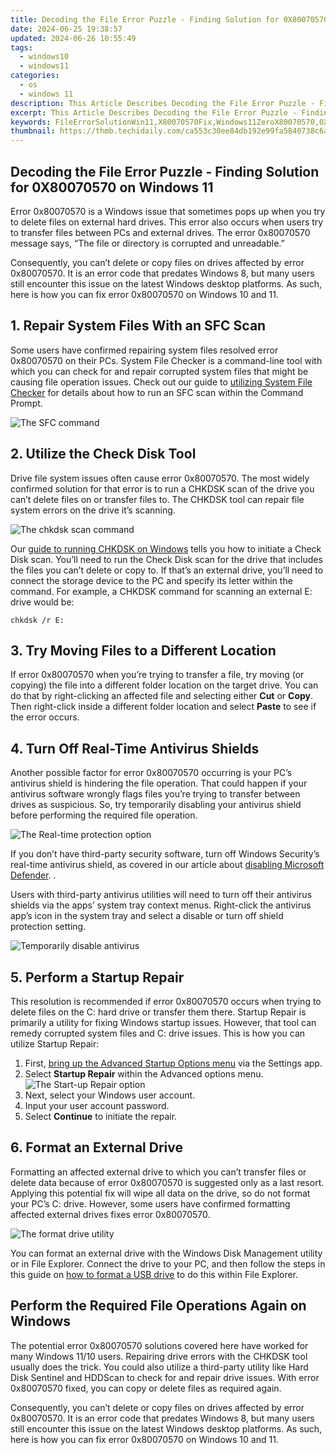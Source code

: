 ```yaml
---
title: Decoding the File Error Puzzle - Finding Solution for 0X80070570 on Windows 11
date: 2024-06-25 19:38:57
updated: 2024-06-26 10:55:49
tags:
  - windows10
  - windows11
categories:
  - os
  - windows 11
description: This Article Describes Decoding the File Error Puzzle - Finding Solution for 0X80070570 on Windows 11
excerpt: This Article Describes Decoding the File Error Puzzle - Finding Solution for 0X80070570 on Windows 11
keywords: FileErrorSolutionWin11,X80070570Fix,Windows11ZeroX80070570,0XErrorWindowsSolver,Win11FilePuzzleResolver,X8070570FixWin11,WindowsErrorCodeX8070570
thumbnail: https://thmb.techidaily.com/ca553c30ee84db192e99fa5840738c6a29a319bf3596b8900296a25dc73f79cf.png
---
```


## Decoding the File Error Puzzle - Finding Solution for 0X80070570 on Windows 11

 Error 0x80070570 is a Windows issue that sometimes pops up when you try to delete files on external hard drives. This error also occurs when users try to transfer files between PCs and external drives. The error 0x80070570 message says, “The file or directory is corrupted and unreadable.”

 Consequently, you can’t delete or copy files on drives affected by error 0x80070570\. It is an error code that predates Windows 8, but many users still encounter this issue on the latest Windows desktop platforms. As such, here is how you can fix error 0x80070570 on Windows 10 and 11\.

## 1\. Repair System Files With an SFC Scan

 Some users have confirmed repairing system files resolved error 0x80070570 on their PCs. System File Checker is a command-line tool with which you can check for and repair corrupted system files that might be causing file operation issues. Check out our guide to [utilizing System File Checker](https://www.makeuseof.com/system-file-checker-sfc-windows/) for details about how to run an SFC scan within the Command Prompt.

![The SFC command](https://static1.makeuseofimages.com/wordpress/wp-content/uploads/2023/07/sfc-scannow-command2.jpg)

## 2\. Utilize the Check Disk Tool

 Drive file system issues often cause error 0x80070570\. The most widely confirmed solution for that error is to run a CHKDSK scan of the drive you can’t delete files on or transfer files to. The CHKDSK tool can repair file system errors on the drive it’s scanning.

![The chkdsk scan command](https://static1.makeuseofimages.com/wordpress/wp-content/uploads/2023/07/chkdsk-scan-command.jpg)

 Our [guide to running CHKDSK on Windows](https://www.makeuseof.com/sir-mini-how-to-run-chkdsk-in-windows-10/#:~:text=In%20Command%20Prompt%2C%20type%20chkdsk,let%20it%20do%20its%20work.) tells you how to initiate a Check Disk scan. You’ll need to run the Check Disk scan for the drive that includes the files you can’t delete or copy to. If that’s an external drive, you’ll need to connect the storage device to the PC and specify its letter within the command. For example, a CHKDSK command for scanning an external E: drive would be:

`chkdsk /r E:`

## 3\. Try Moving Files to a Different Location

 If error 0x80070570 when you’re trying to transfer a file, try moving (or copying) the file into a different folder location on the target drive. You can do that by right-clicking an affected file and selecting either **Cut** or **Copy**. Then right-click inside a different folder location and select **Paste** to see if the error occurs.

## 4\. Turn Off Real-Time Antivirus Shields

 Another possible factor for error 0x80070570 occurring is your PC’s antivirus shield is hindering the file operation. That could happen if your antivirus software wrongly flags files you’re trying to transfer between drives as suspicious. So, try temporarily disabling your antivirus shield before performing the required file operation.

![The Real-time protection option](https://static1.makeuseofimages.com/wordpress/wp-content/uploads/2023/07/real-time-protection-option.jpg)

 If you don’t have third-party security software, turn off Windows Security’s real-time antivirus shield, as covered in our article about [disabling Microsoft Defender](https://www.makeuseof.com/permanently-disable-microsoft-defender-windows-11/). .

 Users with third-party antivirus utilities will need to turn off their antivirus shields via the apps’ system tray context menus. Right-click the antivirus app’s icon in the system tray and select a disable or turn off shield protection setting.

![Temporarily disable antivirus](https://static1.makeuseofimages.com/wordpress/wp-content/uploads/2022/06/disable-antivirus.jpg)

## 5\. Perform a Startup Repair

 This resolution is recommended if error 0x80070570 occurs when trying to delete files on the C: hard drive or transfer them there. Startup Repair is primarily a utility for fixing Windows startup issues. However, that tool can remedy corrupted system files and C: drive issues. This is how you can utilize Startup Repair:

1. First, [bring up the Advanced Startup Options menu](https://www.makeuseof.com/windows-11-access-advanced-startup-options/) via the Settings app.
2. Select **Startup Repair** within the Advanced options menu.  
![The Start-up Repair option](https://static1.makeuseofimages.com/wordpress/wp-content/uploads/2023/07/start-up-repair.jpg)
3. Next, select your Windows user account.
4. Input your user account password.
5. Select **Continue** to initiate the repair.

## 6\. Format an External Drive

 Formatting an affected external drive to which you can’t transfer files or delete data because of error 0x80070570 is suggested only as a last resort. Applying this potential fix will wipe all data on the drive, so do not format your PC’s C: drive. However, some users have confirmed formatting affected external drives fixes error 0x80070570\.

![The format drive utility](https://static1.makeuseofimages.com/wordpress/wp-content/uploads/2023/07/the-format-tool.jpg)

 You can format an external drive with the Windows Disk Management utility or in File Explorer. Connect the drive to your PC, and then follow the steps in this guide on [how to format a USB drive](https://www.makeuseof.com/tag/format-usb-drive/) to do this within File Explorer.

## Perform the Required File Operations Again on Windows

 The potential error 0x80070570 solutions covered here have worked for many Windows 11/10 users. Repairing drive errors with the CHKDSK tool usually does the trick. You could also utilize a third-party utility like Hard Disk Sentinel and HDDScan to check for and repair drive issues. With error 0x80070570 fixed, you can copy or delete files as required again.

 Consequently, you can’t delete or copy files on drives affected by error 0x80070570\. It is an error code that predates Windows 8, but many users still encounter this issue on the latest Windows desktop platforms. As such, here is how you can fix error 0x80070570 on Windows 10 and 11\.
